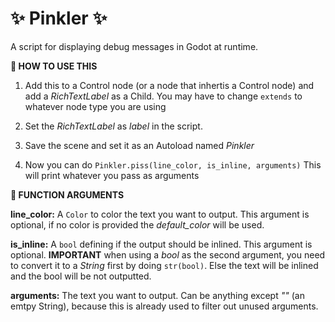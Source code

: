 # ✨ Pinkler ✨
A script for displaying debug messages in Godot at runtime. 

**🤔 HOW TO USE THIS**

1. Add this to a Control node (or a node that inhertis a Control node) and add a *RichTextLabel* as a Child. You may have to change `extends` to whatever node type you are using

2. Set the *RichTextLabel* as *label* in the script.

3. Save the scene and set it as an Autoload named *Pinkler*

4. Now you can do `Pinkler.piss(line_color, is_inline, arguments)`
This will print whatever you pass as arguments

**📜 FUNCTION ARGUMENTS** 

**line_color:** A `Color` to color the text you want to output. This argument is optional, if no color is provided the *default_color* will be used.

**is_inline:** A `bool` defining if the output should be inlined. This argument is optional. **IMPORTANT** when using a *bool* as the second argument, you need to convert it to a *String* first by doing `str(bool)`. Else the text will be inlined and the bool will be not outputted.

**arguments:** The text you want to output. Can be anything except *""* (an emtpy String), because this is already used to filter out unused arguments.
